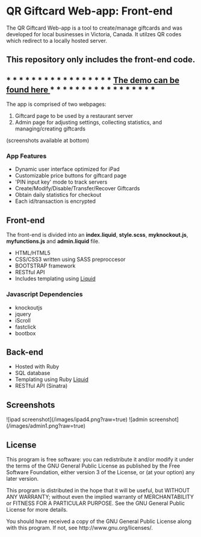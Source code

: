 <h1>QR Giftcard Web-app: Front-end</h1>


<p>
The QR Giftcard Web-app is a tool to create/manage giftcards and was developed for local businesses in Victoria, Canada. It utilzes QR codes which redirect to a locally hosted server.
</p>

<h2>This repository only includes the front-end code.</h2>

<h2>* * * * * * * * * * * * * * * * * <a href="http://qrgiftcard.nathanwillson.com/"> The demo can be found here </a> * * * * * * * * * * * * * * * * *</h2>



<p>
The app is comprised of two webpages:

<ol>
<li>Giftcard page to be used by a restaurant server</li>
<li>Admin page for adjusting settings, collecting statistics, and managing/creating giftcards</li>
</ol>
(screenshots available at bottom)
</p>


<h3>App Features</h3>
<ul>
<li>Dynamic user interface optimized for iPad</li>
<li>Customizable price buttons for giftcard page</li>
<li>'PIN input key' mode to track servers</li>
<li>Create/Modify/Disable/Transfer/Recover Giftcards</li>
<li>Obtain daily statistics for checkout</li>
<li>Each id/transaction is encrypted </li>
</ul>

<h2>Front-end</h2>
<p>
  The front-end is divided into an <b>index.liquid</b>, <b>style.scss</b>, <b>myknockout.js</b>, <b>myfunctions.js</b> and <b>admin.liquid</b> file. 
</p>
<ul>
<li>HTML/HTML5</li>
<li>CSS/CSS3 written using SASS preproccesor</li>
<li>BOOTSTRAP framework</li>
<li>RESTful API</li>
<li>Includes templating using <a href="http://liquidmarkup.org">Liquid</a></li>
</ul>

<h3>Javascript Dependencies</h3>
<ul>
<li>knockoutjs</li>
<li>jquery</li>
<li>iScroll</li>
<li>fastclick</li>
<li>bootbox</li>
</ul>

<h2>Back-end</h2>
<ul>
<li>Hosted with Ruby</li>
<li>SQL database</li>
<li>Templating using Ruby <a href="http://liquidmarkup.org">Liquid</a></li>
<li>RESTful API (Sinatra)</li>
</ul>

<h2>Screenshots</h2>
![ipad screenshot](/images/ipad4.png?raw=true)
![admin screenshot](/images/admin1.png?raw=true)

<h2>License</h2>

<p>
This program is free software: you can redistribute it and/or modify it under the terms of the GNU General Public License as published by the Free Software Foundation, either version 3 of the License, or (at your option) any later version.
</p>

<p>
This program is distributed in the hope that it will be useful, but WITHOUT ANY WARRANTY; without even the implied warranty of MERCHANTABILITY or FITNESS FOR A PARTICULAR PURPOSE. See the GNU General Public License for more details.
</p>

<p>
You should have received a copy of the GNU General Public License along with this program. If not, see http://www.gnu.org/licenses/.
</p>


